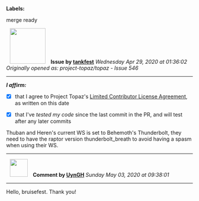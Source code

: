 **Labels:**

merge ready



<a href="https://github.com/tankfest"><img src="https://avatars1.githubusercontent.com/u/37684138?v=4" width="96" height="96" hspace="10"></img></a> **Issue by [tankfest](https://github.com/tankfest)**
_Wednesday Apr 29, 2020 at 01:36:02_
_Originally opened as: project-topaz/topaz - Issue 546_

----

<!-- place 'x' mark between square [] brackets to affirm: -->
**_I affirm:_**
- [x] that I agree to Project Topaz's [Limited Contributor License Agreement](http://project-topaz.com/blob/release/CONTRIBUTOR_AGREEMENT.md), as written on this date
- [x] that I've _tested my code_ since the last commit in the PR, and will test after any later commits

Thuban and Heren's current WS is set to Behemoth's Thunderbolt, they need to have the raptor version thunderbolt_breath to avoid having a spasm when using their WS.


----
<a href="https://github.com/UynGH"><img src="https://avatars2.githubusercontent.com/u/40763842?v=4" width="48" height="48" hspace="10"></img></a> **Comment by [UynGH](https://github.com/UynGH)**
_Sunday May 03, 2020 at 09:38:01_

----

Hello, bruisefest. Thank you!
